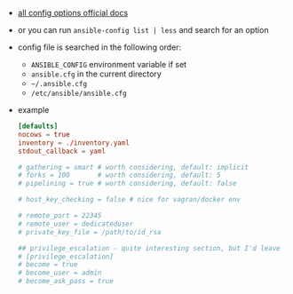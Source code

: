 - [all config options official docs](https://docs.ansible.com/ansible/latest/reference_appendices/config.html)
- or you can run `ansible-config list | less` and search for an option
- config file is searched in the following order:
    - `ANSIBLE_CONFIG` environment variable if set
    - `ansible.cfg` in the current directory
    - `~/.ansible.cfg`
    - `/etc/ansible/ansible.cfg`

- example
    ```toml
    [defaults]
    nocows = true
    inventory = ./inventory.yaml
    stdout_callback = yaml

    # gathering = smart # worth considering, default: implicit
    # forks = 100       # worth considering, default: 5
    # pipelining = true # worth considering, default: false

    # host_key_checking = false # nice for vagran/docker env

    # remote_port = 22345
    # remote_user = dedicateduser
    # private_key_file = /path/to/id_rsa

    ## privilege_escalation - quite interesting section, but I'd leave it default
    # [privilege_escalation]
    # become = true
    # become_user = admin
    # become_ask_pass = true
    ```
